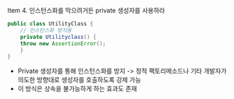 Item 4.  인스턴스화를 막으려거든 private 생성자를 사용하라

```java
public class UtilityClass {
	// 인스턴스화 방지용
	private Utilityclass() {
	throw new AssertionError();
	}
}
```
- Private 생성자를 통해 인스턴스화를 방지
-> 정적 팩토리메소드나 기타 개발자가 의도한 방향대로 생성자를 호출하도록 강제 가능
- 이 방식은 상속을 불가능하게 하는 효과도 존재